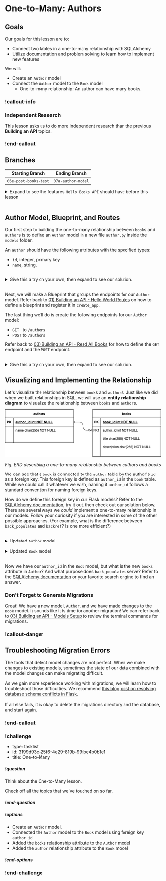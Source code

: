 # One-to-Many: Authors

## Goals

Our goals for this lesson are to:
* Connect two tables in a one-to-many relationship with SQLAlchemy
* Utilize documentation and problem solving to learn how to implement new features

We will:
* Create an `Author` model
* Connect the `Author` model to the `Book` model
    * One-to-many relationship: An author can have many books.

### !callout-info

### Independent Research

This lesson asks us to do more independent research than the previous **Building an API** topics.

### !end-callout

## Branches

| Starting Branch | Ending Branch|
|--|--|
|`06e-post-books-test` |`07a-author-model`|

<details>
   <summary>Expand to see the features <code>Hello Books API</code> should have before this lesson</summary>

- A `hello_books_development` database
- A `book` table defined
- A `Book` model defined
- Endpoints defined for these RESTful routes:
- `GET` to `/books`
- `POST` to `/books`
- `GET` to `/books/<book_id>`
- `PUT` to `/books/<book_id>`
- `DELETE` to `/books/<book_id>`

The `Book` model and table should have the following columns:

- `id`
- `title`
- `description`

</details>
</br>

## Author Model, Blueprint, and Routes

Our first step to building the one-to-many relationship between `book`s and `author`s is to define an `Author` model in a new file `author.py` inside the `models` folder. 

An `author` should have the following attributes with the specified types: 
  * `id`, integer, primary key
  * `name`, string.

<br />

<details>
  <summary>Give this a try on your own, then expand to see our solution.</summary>

``` python
#app/models/author.py
from app import db

class Author:
  id = db.Column(db.Integer, primary_key=True, autoincrement=True)
  name = db.Column(db.String)
```
</details>
</br>

Next, we will make a Blueprint that groups the endpoints for our `Author` model. Refer back to [01) Building an API - Hello World Routes](../api-1-setup-read/hello-world-routes.md) on how to define a blueprint and register it in `create_app`.

The last thing we'll do is create the following endpoints for our `Author` model:
- `GET ` to `/authors`
- `POST` to `/authors`

Refer back to [03) Building an API - Read All Books](../api-3-database-models-read/read-all-books.md) for how to define the `GET` endpoint and the `POST` endpoint.

</br>


<details>
  <summary>Give this a try on your own, then expand to see our solution.</summary>

We can add the `author` routes to our original `routes.py` file. Alternatively,  we can refactor our code into separate route files: `book_routes.py` and `author_routes.py`.

```python
#app/__init__.py

#... no change to this part of the code ...

def create_app(test_config=None):
    # ...  no change to this part of the code ...

    # Import models here
    from app.models.book import Book
    from app.models.author import Author

    db.init_app(app)
    migrate.init_app(app, db)

    # Register Blueprints here
    from .book_routes import books_bp
    app.register_blueprint(books_bp)

    from .author_routes import authors_bp
    app.register_blueprint(authors_bp)

    return app
```

```python
# app/author_routes.py

from app import db
from app.models.author import Author
from flask import Blueprint, jsonify, abort, make_response, request

authors_bp = Blueprint("authors_bp", __name__, url_prefix="/authors")

@authors_bp.route("", methods=["POST"])
def create_author():
    request_body = request.get_json()
    new_author = Author(name=request_body["name"],)

    db.session.add(new_author)
    db.session.commit()

    return make_response(jsonify(f"Author {new_author.name} successfully created"), 201)

@authors_bp.route("", methods=["GET"])
def read_all_authors():
    
    authors = Author.query.all()

    authors_response = []
    for author in authors:
        authors_response.append(
            {
                "name": author.name
            }
        )
    return jsonify(authors_response)
```

</details>

## Visualizing and Implementing the Relationship

Let's visualize the relationship between `book`s and `author`s. Just like we did when we built relationships in SQL, we will use an **entity relationship diagram** to visualize the relationship between `book`s and `author`s.

![An entity relationship diagram describing a one-to-many relationship between authors and books](../assets/one-to-many-relationships-in-flask_erd.png)  

_Fig. ERD describing a one-to-many relationship between authors and books_

We can see that a `book` is connected to the `author` table by the author's `id` as a foreign key. This foreign key is defined as `author_id` in the `book` table. While we could call it whatever we wish, naming it `author_id` follows a standard convention for naming foreign keys.

How do we define this foreign key in our Flask models? Refer to the [SQLAlchemy documentation](https://docs.sqlalchemy.org/en/14/orm/basic_relationships.html#one-to-many), try it out, then check out our solution below. There are several ways we _could_ implement a one-to-many relationship in our models. Follow your curiosity if you are interested in some of the other possible approaches. (For example, what is the difference between `back_populates` and `backref`? Is one more efficient?)

<br />

<details>
  <summary>Updated <code>Author</code> model</summary>

```python
from app import db

class Author(db.Model):
  id = db.Column(db.Integer, primary_key=True, autoincrement=True)
  name = db.Column(db.String)
  books = db.relationship("Book", back_populates="author")
```

</details>

<br/>

<details>
  <summary>Updated <code>Book</code> model</summary>

```python
from app import db

class Book(db.Model):
    id = db.Column(db.Integer, primary_key=True, autoincrement=True)
    title = db.Column(db.String)
    description = db.Column(db.String)
    author_id = db.Column(db.Integer, db.ForeignKey('author.id'))
    author = db.relationship("Author", back_populates="books")
```
</details>
</br>

Now we have our `author_id` in the `Book` model, but what is the new `books` attribute in `Author`? And what purpose does `back_populates` serve? Refer to the [SQLAlchemy documentation](https://docs.sqlalchemy.org/en/14/orm/basic_relationships.html#one-to-many) or your favorite search engine to find an answer.

### Don't Forget to Generate Migrations

Great! We have a new model, `Author`, and we have made changes to the `Book` model. It sounds like it is time for another migration! We can refer back to [03) Building an API - Models Setup](../api-3-database-models-read/models-setup.md) to review the terminal commands for migrations.

### !callout-danger

## Troubleshooting Migration Errors

The tools that detect model changes are not perfect. When we make changes to existing models, sometimes the state of our data combined with the model changes can make migrating difficult. 
</br>
</br>
As we gain more experience working with migrations, we will learn how to troubleshoot those difficulties. We recommend [this blog post on resolving database schema conflicts in Flask](https://blog.miguelgrinberg.com/post/resolving-database-schema-conflicts). 
</br>
</br>
If all else fails, it is okay to delete the migrations directory and the database, and start again.

### !end-callout

<!-- prettier-ignore-start -->
### !challenge
* type: tasklist
* id: 3199d93c-25f6-4e29-819b-99fbe4b0b1e1
* title: One-to-Many
##### !question

Think about the One-to-Many lesson.

Check off all the topics that we've touched on so far.

##### !end-question
##### !options

* Create an `Author` model.
* Connected the `Author` model to the `Book` model using foreign key `author_id`
* Added the `books` relationship attribute to the `Author` model
* Added the `author` relationship attribute to the `Book` model

##### !end-options
### !end-challenge
<!-- prettier-ignore-end -->

